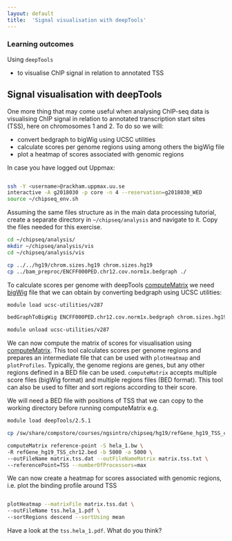 ```yaml
---
layout: default
title:  'Signal visualisation with deepTools'
---
```


### Learning outcomes
Using `deepTools`
- to visualise ChIP signal in relation to annotated TSS

## Signal visualisation with deepTools
One more thing that may come useful when analysing ChIP-seq data is visualising ChIP signal in relation to annotated transcription start sites (TSS), here on chromosomes 1 and 2. To do so we will:
* convert bedgraph to bigWig using UCSC utilities
* calculate scores per genome regions using among others the bigWig file
* plot a heatmap of scores associated with genomic regions


In case you have logged out Uppmax:
```bash

ssh -Y <username>@rackham.uppmax.uu.se
interactive -A g2018030 -p core -n 4 --reservation=g2018030_WED
source ~/chipseq_env.sh

```

Assuming the same files structure as in the main data processing tutorial, create a separate directory in `~/chipseq/analysis` and navigate to it. Copy the files needed for this exercise.

```bash
cd ~/chipseq/analysis/
mkdir ~/chipseq/analysis/vis
cd ~/chipseq/analysis/vis

cp ../../hg19/chrom.sizes.hg19 chrom.sizes.hg19
cp ../bam_preproc/ENCFF000PED.chr12.cov.norm1x.bedgraph ./
```

To calculate scores per genome with deepTools [computeMatrix](http://deeptools.readthedocs.org/en/latest/content/tools/computeMatrix.html) we need [bigWig](https://genome.ucsc.edu/goldenpath/help/bigWig.html) file that we can obtain by converting bedgraph using UCSC utilities:

```bash
module load ucsc-utilities/v287

bedGraphToBigWig ENCFF000PED.chr12.cov.norm1x.bedgraph chrom.sizes.hg19 hela_1.bw

module unload ucsc-utilities/v287
```

We can now compute the matrix of scores for visualisation using [computeMatrix](http://deeptools.readthedocs.org/en/latest/content/tools/computeMatrix.html). This tool calculates scores per genome regions and prepares an intermediate file that can be used with `plotHeatmap` and `plotProfiles`. Typically, the genome regions are genes, but any other regions defined in a BED file can be used. `computeMatrix` accepts multiple score files (bigWig format) and multiple regions files (BED format). This tool can also be used to filter and sort regions according to their score.

We will need a BED file with positions of TSS that we can copy to the working directory before running computeMatrix e.g.
```bash
module load deepTools/2.5.1

cp /sw/share/compstore/courses/ngsintro/chipseq/hg19/refGene_hg19_TSS_chr12_sorted_corr.bed ./

computeMatrix reference-point -S hela_1.bw \
-R refGene_hg19_TSS_chr12.bed -b 5000 -a 5000 \
--outFileName matrix.tss.dat --outFileNameMatrix matrix.tss.txt \
--referencePoint=TSS --numberOfProcessors=max
```

We can now create a heatmap for scores associated with genomic regions, i.e. plot the binding profile around TSS
```bash

plotHeatmap --matrixFile matrix.tss.dat \
--outFileName tss.hela_1.pdf \
--sortRegions descend --sortUsing mean

```

Have a look at the `tss.hela_1.pdf`. What do you think?
